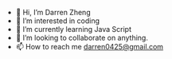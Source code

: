 - 👋 Hi, I’m Darren Zheng
- 👀 I’m interested in coding
- 🌱 I’m currently learning Java Script
- 💞️ I’m looking to collaborate on anything.
- 📫 How to reach me darren0425@gmail.com

<!---
Renso0425/Renso0425 is a ✨ special ✨ repository because its `README.md` (this file) appears on your GitHub profile.
You can click the Preview link to take a look at your changes.
--->
